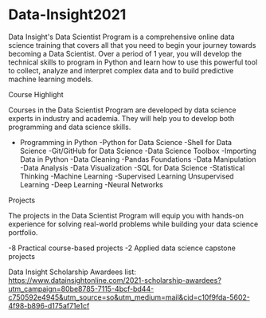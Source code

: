 # Data-Insight2021
Data Insight's Data Scientist Program is a comprehensive online data science training that covers all that you need to begin your journey towards becoming a Data Scientist. Over a period of 1 year, you will develop the technical skills to program in Python and learn how to use this powerful tool to collect, analyze and interpret complex data and to build predictive machine learning models.

Course Highlight

Courses in the Data Scientist Program are developed by data science experts in industry and academia. They will help you to develop both programming and data science skills.

- Programming in Python
-Python for Data Science
-Shell for Data Science
-Git/GitHub for Data Science
-Data Science Toolbox
-Importing Data in Python
-Data Cleaning
-Pandas Foundations
-Data Manipulation
-Data Analysis
-Data Visualization
-SQL for Data Science
-Statistical Thinking
-Machine Learning
-Supervised Learning
Unsupervised Learning
-Deep Learning
-Neural Networks

Projects

The projects in the Data Scientist Program will equip you with hands-on experience for solving real-world problems while building your data science portfolio.

-8 Practical course-based projects
-2 Applied data science capstone projects

Data Insight Scholarship Awardees list: https://www.datainsightonline.com/2021-scholarship-awardees?utm_campaign=80be8785-7115-4bcf-bd44-c750592e4945&utm_source=so&utm_medium=mail&cid=c10f9fda-5602-4f98-b896-d175af71e1cf

